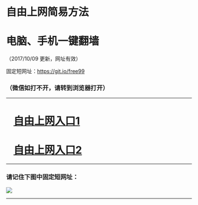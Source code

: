﻿# 自由上网简易方法

# 电脑、手机一键翻墙

（2017/10/09 更新，网址有效）

固定短网址：https://git.io/free99

### （微信如打不开，请转到浏览器打开）


***





# &nbsp;&nbsp; <a href="http://ft1288819408.fwq-tz-1001.info/fwqtz01.html?t=100900128284 " target="_blank">自由上网入口1</a>
# &nbsp;&nbsp; <a href="http://ft1151111464.fwq-tz-1002.info/fwqtz02.html?t=100900111984 " target="_blank">自由上网入口2</a>
***

### 请记住下图中固定短网址：

<img src="https://s3-us-west-2.amazonaws.com/fwq-1001/yjfq-20170905okok.png" /> 


***

